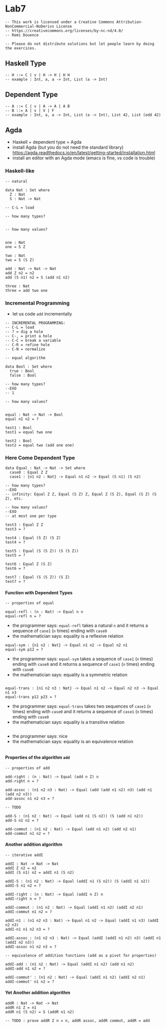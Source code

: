 # Lab7
```
-- This work is licensed under a Creative Commons Attribution-NonCommercial-NoDerivs License
-- https://creativecommons.org/licenses/by-nc-nd/4.0/
-- Remi Douence

-- Please do not distribute solutions but let people learn by doing the exercices.
```
## Haskell Type 
```
-- H ::= C | v | H -> H | H H  
-- example : Int, a, a -> Int, List (a -> Int)  
```
## Dependent Type 
```
-- A ::= C | v | A -> A | A B  
-- B ::= A | v | V | F 
-- example : Int, a, a -> Int, List (a -> Int), List 42, List (odd 42)
```
## Agda
- Haskell + dependent type = Agda
- install Agda (but you do not need the standard library) https://agda.readthedocs.io/en/latest/getting-started/installation.html
- install an editor with an Agda mode (emacs is fine, vs code is trouble)
### Haskell-like
```
-- natural 

data Nat : Set where 
  Z : Nat 
  S : Nat -> Nat 

-- C-L = load 

-- how many types?


-- how many values?


one : Nat 
one = S Z 

two : Nat 
two = S (S Z)

add : Nat -> Nat -> Nat 
add Z n2 = n2
add (S n1) n2 = S (add n1 n2) 

three : Nat 
three = add two one 
```
### Incremental Programming
- let us code `add` incrementally
```
-- INCREMENTAL PROGRAMMING: 
-- C-L = load 
-- ? = dig a hole 
-- C-, = print a hole
-- C-C = break a variable
-- C-R = refine hole 
-- C-N = normalize

-- equal algorithm 

data Bool : Set where 
  true : Bool 
  false : Bool

-- how many types?
--EXO
-- 1

-- how many values?


equal : Nat -> Nat -> Bool
equal n1 n2 = ?

test1 : Bool 
test1 = equal two one

test2 : Bool 
test2 = equal two (add one one)
```
### Here Come Dependent Type
```
data Equal : Nat -> Nat -> Set where 
  case0 : Equal Z Z 
  case1 : {n1 n2 : Nat} -> Equal n1 n2 -> Equal (S n1) (S n2)

-- how many types?
--EXO
-- infinity: Equal Z Z, Equal (S Z) Z, Equal Z (S Z), Equal (S Z) (S Z), etc.

-- how many values?
--EXO
-- at most one per type

test3 : Equal Z Z
test3 = ?

test4 : Equal (S Z) (S Z)
test4 = ?

test5 : Equal (S (S Z)) (S (S Z))
test5 = ?

test6 : Equal Z (S Z)
test6 = ?

test7 : Equal (S (S Z)) (S Z)
test7 = ?
```
#### Function with Dependent Types 
```
-- properties of equal 

equal-refl : (n : Nat) -> Equal n n
equal-refl n = ?
```
- the programmer says: `equal-refl` takes a natural `n` and it returns a sequence of `case1` (`n` times) ending with `case0`
- the mathematician says: equality is a reflexive relation 
```
equal-sym : {n1 n2 : Nat} -> Equal n1 n2 -> Equal n2 n1
equal-sym p12 = ?
```
- the programmer says: `equal-sym` takes a sequence of `case1` (`n` times) ending with `case0` and it returns a sequence of `case1` (`n` times) ending with `case0`
- the mathematician says: equality is a symmetric relation 
```

equal-trans : {n1 n2 n3 : Nat} -> Equal n1 n2 -> Equal n2 n3 -> Equal n1 n3
equal-trans p12 p23 = ?
```
- the programmer says: `equal-trans` takes two sequences of `case1` (`n` times) ending with `case0` and it returns a sequence of `case1` (`n` times) ending with `case0`
- the mathematician says: equality is a transitive relation 
```

```
- the programmer says: nice
- the mathematician says: equality is an equivalence relation 
```

```
#### Properties of the algorithm `add`
```
-- properties of add

add-right : (n : Nat) -> Equal (add n Z) n
add-right n = ?

add-assoc : (n1 n2 n3 : Nat) -> Equal (add (add n1 n2) n3) (add n1 (add n2 n3))
add-assoc n1 n2 n3 = ?

-- TODO

add-S : (n1 n2 : Nat) -> Equal (add n1 (S n2)) (S (add n1 n2))
add-S n1 n2 = ?

add-commut : (n1 n2 : Nat) -> Equal (add n1 n2) (add n2 n1)
add-commut n1 n2 = ?
```
#### Another addition algorithm 
```
-- iterative addI 

addI : Nat -> Nat -> Nat 
addI Z n2 = n2
addI (S n1) n2 = addI n1 (S n2) 

addI-S : (n1 n2 : Nat) -> Equal (addI n1 (S n2)) (S (addI n1 n2))
addI-S n1 n2 = ?

addI-right : (n : Nat) -> Equal (addI n Z) n
addI-right n = ?

addI-commut : (n1 n2 : Nat) -> Equal (addI n1 n2) (addI n2 n1)
addI-commut n1 n2 = ?

addI-n1 : (n1 n2 n3 : Nat) -> Equal n1 n2 -> Equal (addI n1 n3) (addI n2 n3)
addI-n1 n1 n2 n3 = ?

addI-assoc : (n1 n2 n3 : Nat) -> Equal (addI (addI n1 n2) n3) (addI n1 (addI n2 n3))
addI-assoc n1 n2 n3 = ?

-- equivalence of addition functions (add as a pivot for properties)

addI-add : (n1 n2 : Nat) -> Equal (addI n1 n2) (add n1 n2)
addI-add n1 n2 = ?

addI-commut' : (n1 n2 : Nat) -> Equal (addI n1 n2) (addI n2 n1)
addI-commut' n1 n2 = ?

```
#### Yet Another addition algorithm 
```
addR : Nat -> Nat -> Nat 
addR n1 Z = n1
addR n1 (S n2) = S (addR n1 n2) 

-- TODO : prove addR Z n = n, addR assoc, addR commut, addR = add 
```
